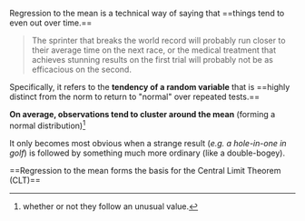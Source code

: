 Regression to the mean is a technical way of saying that ==things tend to even out over time.==

> The sprinter that breaks the world record will probably run closer to their average time on the next race, or the medical treatment that achieves stunning results on the first trial will probably not be as efficacious on the second.

Specifically, it refers to the **tendency of a random variable** that is ==highly distinct from the norm to return to "normal" over repeated tests.==

**On average, observations tend to cluster around the mean** (forming a normal distribution)[^1]

It only becomes most obvious when a strange result (_e.g. a hole-in-one in golf_) is followed by something much more ordinary (like a double-bogey).

==Regression to the mean forms the basis for the Central Limit Theorem (CLT)==

[^1]: whether or not they follow an unusual value.
